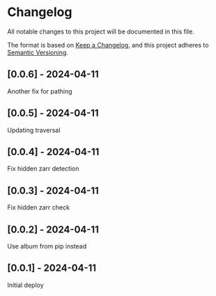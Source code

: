 # Changelog
All notable changes to this project will be documented in this file.

The format is based on [Keep a Changelog](https://keepachangelog.com/en/1.0.0/),
and this project adheres to [Semantic Versioning](https://semver.org/spec/v2.0.0.html).

## [0.0.6] - 2024-04-11
Another fix for pathing

## [0.0.5] - 2024-04-11
Updating traversal

## [0.0.4] - 2024-04-11
Fix hidden zarr detection

## [0.0.3] - 2024-04-11
Fix hidden zarr check

## [0.0.2] - 2024-04-11
Use album from pip instead

## [0.0.1] - 2024-04-11
Initial deploy
